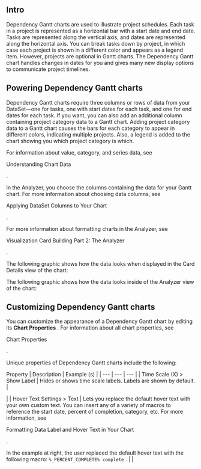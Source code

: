 

Intro
-------

Dependency Gantt charts are used to illustrate project schedules. Each task in a project is represented as a horizontal bar with a start date and end date. Tasks are represented along the vertical axis, and dates are represented along the horizontal axis. You can break tasks down by project, in which case each project is shown in a different color and appears as a legend item. However, projects are optional in Gantt charts. The Dependency Gantt chart handles changes in dates for you and gives many new display options to communicate project timelines.


 Powering Dependency Gantt charts
----------------------------------

Dependency Gantt charts require three columns or rows of data from your DataSet—one for tasks, one with start dates for each task, and one for end dates for each task. If you want, you can also add an additional column containing project category data to a Gantt chart. Adding project category data to a Gantt chart causes the bars for each category to appear in different colors, indicating multiple projects. Also, a legend is added to the chart showing you which project category is which.


 For information about value, category, and series data, see

Understanding Chart Data

.


 In the Analyzer, you choose the columns containing the data for your Gantt chart. For more information about choosing data columns, see

Applying DataSet Columns to Your Chart

.


 For more information about formatting charts in the Analyzer, see

Visualization Card Building Part 2: The Analyzer

.


 The following graphic shows how the data looks when displayed in the Card Details view of the chart:

The following graphic shows how the data looks inside of the Analyzer view of the chart:

Customizing Dependency Gantt charts
-------------------------------------

You can customize the appearance of a Dependency Gantt chart by editing its
 **Chart Properties**
 . For information about all chart properties, see

Chart Properties

.


 Unique properties of Dependency Gantt charts include the following:


 Property
  |
 Description
  |
 Example (s)
  |
| --- | --- | --- |
|
 Time Scale (X) > Show Label
  |
 Hides or shows time scale labels. Labels are shown by default.
  |

|
|
 Hover Text Settings > Text
  |
 Lets you replace the default hover text with your own custom text. You can insert any of a variety of macros to reference the start date, percent of completion, category, etc. For more information, see

Formatting Data Label and Hover Text in Your Chart

.


 In the example at right, the user replaced the default hover text with the following macro:
 `%_PERCENT_COMPLETE% complete`
 .
  |  |


